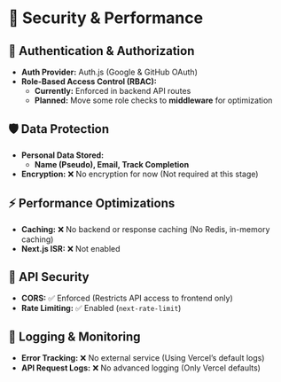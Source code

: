 # 🔐 Security & Performance

## 🔑 Authentication & Authorization  
- **Auth Provider:** Auth.js (Google & GitHub OAuth)  
- **Role-Based Access Control (RBAC):**  
  - **Currently:** Enforced in backend API routes  
  - **Planned:** Move some role checks to **middleware** for optimization  

## 🛡️ Data Protection  
- **Personal Data Stored:**  
  - **Name (Pseudo), Email, Track Completion**  
- **Encryption:** ❌ No encryption for now (Not required at this stage)  

## ⚡ Performance Optimizations  
- **Caching:** ❌ No backend or response caching (No Redis, in-memory caching)  
- **Next.js ISR:** ❌ Not enabled  

## 📜 API Security  
- **CORS:** ✅ Enforced (Restricts API access to frontend only)  
- **Rate Limiting:** ✅ Enabled (`next-rate-limit`)  

## 📝 Logging & Monitoring  
- **Error Tracking:** ❌ No external service (Using Vercel’s default logs)  
- **API Request Logs:** ❌ No advanced logging (Only Vercel defaults)  